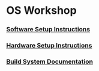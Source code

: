 
# OS Workshop

### [Software Setup Instructions](docs/setup.md)

### [Hardware Setup Instructions](docs/hardware-setup.md)

### [Build System Documentation](docs/build-system.md)


